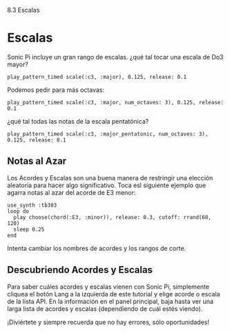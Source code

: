 8.3 Escalas

# Escalas

Sonic Pi incluye un gran rango de escalas. ¿qué tal tocar una escala de
Do3 mayor?

```
play_pattern_timed scale(:c3, :major), 0.125, release: 0.1
```

Podemos pedir para más octavas:

```
play_pattern_timed scale(:c3, :major, num_octaves: 3), 0.125, release: 0.1
```

¿qué tal todas las notas de la escala pentatónica?

```
play_pattern_timed scale(:c3, :major_pentatonic, num_octaves: 3), 0.125, release: 0.1
```

## Notas al Azar

Los Acordes y Escalas son una buena manera de restringir una elección 
aleatoria para hacer algo significativo. Toca esl siguiente ejemplo que
agarra notas al azar del acorde de E3 menor:


```
use_synth :tb303
loop do
  play choose(chord(:E3, :minor)), release: 0.3, cutoff: rrand(60, 120)
  sleep 0.25
end
```

Intenta cambiar los nombres de acordes y los rangos de corte.

## Descubriendo Acordes y Escalas

Para saber cuáles acordes y escalas vienen con Sonic Pi, simplemente
cliquea el botón Lang a la izquierda de este tutorial y elige acorde o
escala de la lista API. En la información en el panel principal, baja
hasta ver una larga lista de acordes y escalas (dependiendo de cuál estés
viendo).


¡Diviértete y siempre recuerda que no hay errores, sólo oportunidades!
